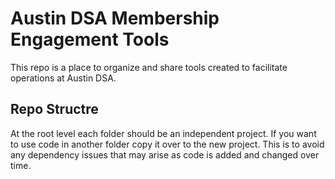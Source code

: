 # Austin DSA Membership Engagement Tools

This repo is a place to organize and share tools created to facilitate operations at Austin DSA.

## Repo Structre

At the root level each folder should be an independent project. If you want to use code in another folder copy it over to the new project. This is to avoid any dependency issues that may arise as code is added and changed over time. 